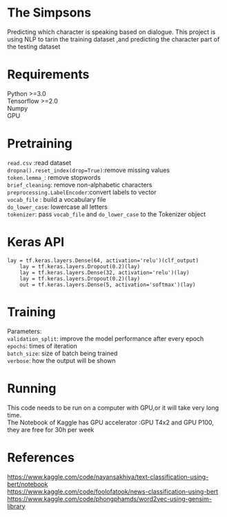# The Simpsons
Predicting which character is speaking based on dialogue. 
This project is using NLP to tarin the training dataset ,and predicting the character part of the testing dataset

# Requirements
Python >=3.0<br />
Tensorflow >=2.0<br />
Numpy <br/>
GPU <br/>

# Pretraining
```read.csv``` :read dataset<br />
```dropna().reset_index(drop=True)```:remove missing values<br />
```token.lemma_```: remove stopwords<br />
```brief_cleaning```: remove non-alphabetic characters<br />
```preprocessing.LabelEncoder```:convert labels to vector<br />
```vocab_file``` : build a vocabulary file<br />
```do_lower_case```: lowercase all letters<br />
```tokenizer```: pass ```vocab_file``` and ```do_lower_case``` to the Tokenizer object

# Keras API

```
lay = tf.keras.layers.Dense(64, activation='relu')(clf_output)
    lay = tf.keras.layers.Dropout(0.2)(lay)
    lay = tf.keras.layers.Dense(32, activation='relu')(lay)
    lay = tf.keras.layers.Dropout(0.2)(lay)
    out = tf.keras.layers.Dense(5, activation='softmax')(lay)
```

# Training
Parameters: <br />
```validation_split```: improve the model performance after every epoch<br />
```epochs```: times of iteration <br />
```batch_size```: size of batch being trained<br />
```verbose```: how the output will be shown


# Running
This code needs to be run on a computer with GPU,or it will take very long time.<br />
The Notebook of Kaggle has GPU accelerator :GPU T4x2 and GPU P100, they are free for 30h per week


# References
https://www.kaggle.com/code/nayansakhiya/text-classification-using-bert/notebook</br>
https://www.kaggle.com/code/foolofatook/news-classification-using-bert</br>
https://www.kaggle.com/code/phongphamds/word2vec-using-gensim-library
